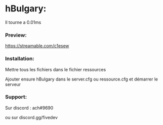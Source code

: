 # hBulgary:

Il tourne a 0.01ms

### Preview:
https://streamable.com/c1esew

### Installation:
Mettre tous les fichiers dans le fichier ressources

Ajouter ensure hBulgary dans le server.cfg ou ressource.cfg et démarrer le serveur

### Support:

Sur discord : ach#9690

ou sur discord.gg/fivedev
